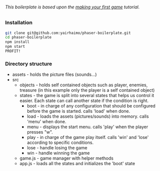 ###### This boilerplate is based upon the [making your first game](http://phaser.io/tutorials/making-your-first-phaser-game) tutorial.

### Installation

```sh
git clone git@github.com:yairhaimo/phaser-boilerplate.git
cd phaser-boilerplate
npm install
npm start
PROFIT!
```

### Directory structure

* assets - holds the picture files (sounds...)
* src
  * objects - holds self contained objects such as player, enemies, treasure (in this example only
    the player is a self contained object)
  * states - the game is split into several states that helps us control it easier. Each state can
    call another state if the condition is right.
    * boot - in charge of any configuration that should be configured before the game is started.
      calls 'load' when done.
    * load - loads the assets (pictures/sounds) into memory. calls 'menu' when done.
    * menu - displays the start menu. calls 'play' when the player presses "w".
    * play - in charge of the game play itself. calls 'win' and 'lose' according to specific
      conditions.
    * lose - handle losing the game
    * win - handle winning the game
  * game.js - game manager with helper methods
  * app.js - loads all the states and initializes the 'boot' state
